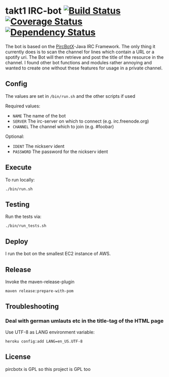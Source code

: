 # takt1 IRC-bot [![Build Status](https://travis-ci.org/axelhodler/takt1.svg)](https://travis-ci.org/axelhodler/takt1) [![Coverage Status](https://img.shields.io/coveralls/xorrr/takt1.svg)](https://coveralls.io/r/xorrr/takt1) [![Dependency Status](https://www.versioneye.com/user/projects/565378f9ff016c003300086c/badge.svg)](https://www.versioneye.com/user/projects/565378f9ff016c003300086c)

The bot is based on the [PircBotX](https://code.google.com/p/pircbotx/)-Java IRC Framework. The only thing it currently does is to scan the channel for lines which contain a URL or a spotify uri. The Bot will then retrieve and post the title of the resource in the channel.
I found other bot functions and modules rather annoying and wanted to create one without these features for usage in a private channel.

## Config
The values are set in `/bin/run.sh` and the other scripts if used

Required values:
* `NAME`          The name of the bot
* `SERVER`        The irc-server on which to connect (e.g. irc.freenode.org)
* `CHANNEL`       The channel which to join (e.g. #foobar)

Optional:
* `IDENT`         The nickserv ident
* `PASSWORD`      The password for the nickserv ident

## Execute
To run locally:

    ./bin/run.sh

## Testing
Run the tests via:

    ./bin/run_tests.sh

## Deploy
I run the bot on the smallest EC2 instance of AWS.

## Release
Invoke the maven-release-plugin

    maven release:prepare-with-pom

## Troubleshooting
### Deal with german umlauts etc in the title-tag of the HTML page
Use UTF-8 as LANG environment variable:

    heroku config:add LANG=en_US.UTF-8

## License

pircbotx is GPL so this project is GPL too
